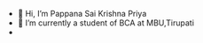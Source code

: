 - 👋 Hi, I’m Pappana Sai Krishna Priya
- 🌱 I’m currently a student of BCA at MBU,Tirupati
- 

<!---
skpriya-pappana/skpriya-pappana is a ✨ special ✨ repository because its `README.md` (this file) appears on your GitHub profile.
You can click the Preview link to take a look at your changes.
--->
